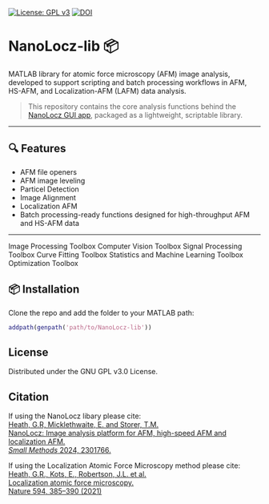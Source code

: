 [![License: GPL v3](https://img.shields.io/badge/License-GPLv3-blue.svg)](https://www.gnu.org/licenses/gpl-3.0)
[![DOI](https://img.shields.io/badge/DOI-10.1002%2Fsmtd.202301766-orange)](https://doi.org/10.1002/smtd.202301766)

# NanoLocz-lib 📦
MATLAB library for atomic force microscopy (AFM) image analysis, developed to support scripting and batch processing workflows in AFM, HS-AFM, and Localization-AFM (LAFM) data analysis.

> This repository contains the core analysis functions behind the [NanoLocz GUI app](https://github.com/George-R-Heath/NanoLocz), packaged as a lightweight, scriptable library.

---

## 🔍 Features
- AFM file openers
- AFM image leveling
- Particel Detection
- Image Alignment
- Localization AFM
- Batch processing-ready functions designed for high-throughput AFM and HS-AFM data

---
Image Processing Toolbox 
Computer Vision Toolbox 
Signal Processing Toolbox 
Curve Fitting Toolbox 
Statistics and Machine Learning Toolbox 
Optimization Toolbox 

## 📦 Installation
Clone the repo and add the folder to your MATLAB path:
```matlab
addpath(genpath('path/to/NanoLocz-lib'))
```

## License
Distributed under the GNU GPL v3.0 License.

## Citation

If using the NanoLocz libary please cite:\
[Heath, G.R, Micklethwaite, E. and Storer, T.M.\
NanoLocz: Image analysis platform for AFM, high-speed AFM and localization AFM.\
*Small Methods* 2024, 2301766.](https://doi.org/10.1002/smtd.202301766) 

If using the Localization Atomic Force Microscopy method please cite:\
[Heath, G.R., Kots, E., Robertson, J.L. et al.\
Localization atomic force microscopy.\
 Nature 594, 385–390 (2021)](https://doi.org/10.1038/s41586-021-03551-x)
